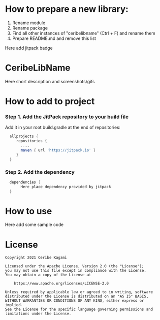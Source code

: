 # How to prepare a new library:
1. Rename module
2. Rename package
3. Find all other instances of "ceribelibname" (Ctrl + F) and rename them
4. Prepare README.md and remove this list

Here add jitpack badge

# CeribeLibName
Here short description and screenshots/gifs

# How to add to project
### Step 1. Add the JitPack repository to your build file
Add it in your root build.gradle at the end of repositories:
```gradle
  allprojects {
     repositories {
       ....
       maven { url 'https://jitpack.io' }
     }
  }
```
### Step 2. Add the dependency
```gradle
  dependencies {
       Here place dependency provided by jitpack
  }
```

# How to use
Here add some sample code

# License
```
Copyright 2021 Ceribe Kagami

Licensed under the Apache License, Version 2.0 (the "License");
you may not use this file except in compliance with the License.
You may obtain a copy of the License at

    https://www.apache.org/licenses/LICENSE-2.0

Unless required by applicable law or agreed to in writing, software
distributed under the License is distributed on an "AS IS" BASIS,
WITHOUT WARRANTIES OR CONDITIONS OF ANY KIND, either express or implied.
See the License for the specific language governing permissions and
limitations under the License.
```
